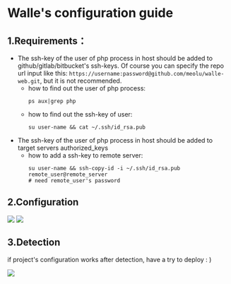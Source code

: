 Walle's configuration guide
==========================

1.Requirements：
--------------

* The ssh-key of the user of php process in host should be added to github/gitlab/bitbucket's ssh-keys. Of course you can specify the repo url input like this: `https://username:password@github.com/meolu/walle-web.git`, but it is not recommended.
    * how to find out the user of php process:
        ```
        ps aux|grep php
        ```
    * how to find out the ssh-key of user:  
        ```
        su user-name && cat ~/.ssh/id_rsa.pub
        ```
* The ssh-key of the user of php process in host should be added to target servers authorized_keys
    * how to add a ssh-key to remote server:
        ```
        su user-name && ssh-copy-id -i ~/.ssh/id_rsa.pub remote_user@remote_server
        # need remote_user's password
        ```

2.Configuration
---------------

![](https://github.com/meolu/walle-web/blob/master/screenshots/base-git.jpg)
![](https://github.com/meolu/walle-web/blob/master/screenshots/task.jpg)

3.Detection
-----------

if project's configuration works after detection, have a try to deploy : )

![](https://github.com/meolu/walle-web/blob/master/screenshots/detection.png)
